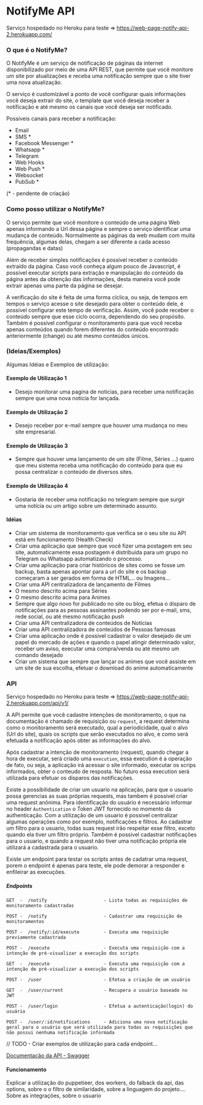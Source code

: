  
# NotifyMe API
 
Serviço hospedado no Heroku para teste => https://web-page-notify-api-2.herokuapp.com/
 
### O que é o NotifyMe?
 
O NotifyMe é um serviço de notificação de páginas da internet disponibilizado por meio de uma API REST, que permite que você monitore um site por atualizações e receba uma notificação sempre que o site tiver uma nova atualização.
 
O serviço é customizável a ponto de você configurar quais informações você deseja extrair do site, o template que você deseja receber a notificação e até mesmo os canais que você deseja ser notificado.
 
Possíveis canais para receber a notificação:
* Email
* SMS *
* Facebook Messenger *
* Whatsapp *
* Telegram
* Web Hooks
* Web Push *
* Websocket
* PubSub *
 
(* - pendente de criação)

### Como posso utilizar o NotifyMe?
 
O serviço permite que você monitore o conteúdo de uma página Web apenas informando a Url dessa página e sempre o serviço identificar uma mudança de conteúdo. Normalmente as páginas da web mudam com muita frequência, algumas delas, chegam a ser diferente a cada acesso (propagandas e datas)
 
Além de receber simples notificações é possível receber o conteúdo extraído da página. Caso você conheça algum pouco de Javascript, é possível executar scripts para extração e manipulação do conteúdo da página antes da obtenção das informações, desta maneira você pode extrair apenas uma parte da página se desejar.
 
A verificação do site é feita de uma forma cíclica, ou seja, de tempos em tempos o serviço acesse o site desejado para obter o conteúdo dele, é possível configurar este tempo de verificação. Assim, você pode receber o conteúdo sempre que esse ciclo ocorra, dependendo do seu propósito. Também é possível configurar o monitoramento para que você receba apenas conteúdos quando forem diferentes do conteúdo encontrado anteriormente (change) ou até mesmo conteúdos únicos.
 
### (Ideias/Exemplos)

Algumas Idéias e Exemplos de utilização:

#### Exemplo de Utilização 1
 
* Desejo monitorar uma pagina de noticias, para receber uma notificação sempre que uma nova notícia for lançada.
 
#### Exemplo de Utilização 2
 
* Desejo receber por e-mail sempre que houver uma mudança no meu site empresarial.
 
#### Exemplo de Utilização 3
 
* Sempre que houver uma lançamento de um site (Filme, Séries ...) quero que meu sistema receba uma notificação do conteúdo para que eu possa centralizar o conteúdo de diversos sites.
 
#### Exemplo de Utilização 4
 
* Gostaria de receber uma notificação no telegram sempre que surgir uma notícia ou um artigo sobre um determinado assunto.
 
#### Idéias
 
* Criar um sistema de monitoramento que verifica se o seu site ou API está em funcionamento (Health Check)
* Criar uma aplicação que sempre que você fizer uma postagem em seu site, automaticamente essa postagem é distribuída para um grupo no Telegram ou Whatsapp automatizando o processo.
* Criar uma aplicação para criar históricos de sites como se fosse um backup, basta apenas apontar para a url do site e os backup começaram a ser gerados em forma de HTML... ou Imagens...
* Criar uma API centralizadora de lançamento de Filmes
* O mesmo descrito acima para Séries
* O mesmo descrito acima para Animes
* Sempre que algo novo for publicado no site ou blog, efetua o disparo de notificações para as pessoas assinantes podendo ser por e-mail, sms, rede social, ou até mesmo notificação push
* Criar uma API centralizadora de conteúdos de Notícias
* Criar uma API centralizadora de conteúdos de Pessoas famosas
* Criar uma aplicação onde é possível cadastrar o valor desejado de um papel do mercado de ações e quando o papel atingir determinado valor, receber um aviso, executar uma compra/venda ou até mesmo um comando desejado
* Criar um sistema que sempre que lançar os animes que você assiste em um site de sua escolha, efetuar o download do anime automaticamente
 
 
 
### API

Serviço hospedado no Heroku para teste => https://web-page-notify-api-2.herokuapp.com/api/v1/

A API permite que você cadastre intenções de monitoramento, o que na documentação é chamado de requisição ou `request`, a request determina como o monitoramento será executado, qual a periodicidade, qual o alvo (Url do site), quais os scripts que serão executados no alvo, e como será efetuada a notificação após obter as informações do alvo.

Após cadastrar a intenção de monitoramento (request), quando chegar a hora de executar, será criado uma `execution`, essa execution é a operação de fato, ou seja, a aplicação irá acessar o site informado, executar os scrips informados, obter o conteudo de resposta. No futuro essa execution será utilizada para efetuar os disparos das notificações.

Existe a possibilidade de criar um usuario na aplicação, para que o usuario possa gerencias as suas próprias requests, mas tambem é possivel criar uma request anônima. Para identificação do usuário é necessário informar no header `Authentication` o Token JWT fornecido no momento da authenticação. Com a utilização de um usuario é possivel centralizar algumas operações como por exemplo, notificações e filtros. Ao cadastrar um filtro para o usuario, todas suas request irão respeitar esse filtro, exceto quando ela tiver um filtro próprio. Também é possivel cadastrar notificações para o usuario, e quando a request não tiver uma notificação própria ele utilizará a cadastrada para o usuario. 

Existe um endpoint para testar os scripts antes de cadatrar uma request, porem o endpoint é apenas para teste, ele pode demorar a responder e enfileirar as execuções.

##### Endpoints
 
    GET  -  /notify                     - Lista todas as requisições de monitoramento cadastradas
    
    POST -  /notify                     - Cadastrar uma requisição de monitoramentos
    
    POST -  /notify/:id/execute         - Executa uma requisição previamente cadastrada
    
    POST -  /execute                    - Executa uma requisição com a intenção de pré-visualizar a execução dos scripts
    
    GET  -  /execute                    - Executa uma requisição com a intenção de pré-visualizar a execução dos scripts
    
    POST -  /user                       - Efetua a criação de um usuário
    
    GET  -  /user/current               - Recupera o usuário baseado no JWT
    
    POST -  /user/login                 - Efetua a autenticação(login) do usuário
    
    POST -  /user/:id/notifications     - Adiciona uma nova notificação geral para o usuário que será utilizada para todas as requisições que não possui nenhuma notificação informada

// TODO - Criar exemplos de utilização para cada endpoint... 

[Documentação da API - Swagger](https://web-page-notify-api-2.herokuapp.com/api/v1/docs)
 
#### Funcionamento
 


Explicar a utilização do puppetieer, dos workers, do falback da api, das options, sobre o o filtro de similaridade, sobre a linguagem do projeto.... Sobre as integrações, sobre o usuario